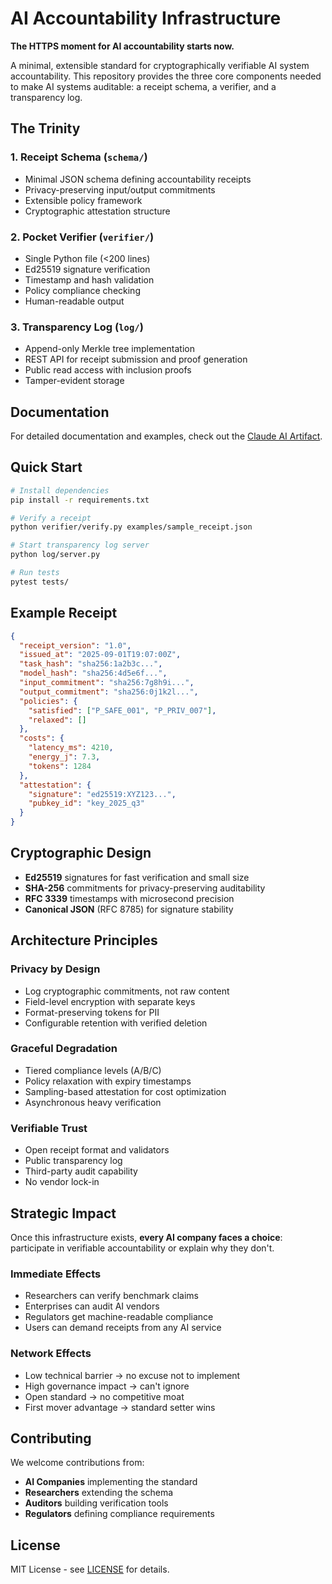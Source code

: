 # AI Accountability Infrastructure

**The HTTPS moment for AI accountability starts now.**

A minimal, extensible standard for cryptographically verifiable AI system accountability. This repository provides the three core components needed to make AI systems auditable: a receipt schema, a verifier, and a transparency log.

## The Trinity

### 1. **Receipt Schema** (`schema/`)
- Minimal JSON schema defining accountability receipts
- Privacy-preserving input/output commitments
- Extensible policy framework
- Cryptographic attestation structure

### 2. **Pocket Verifier** (`verifier/`)
- Single Python file (<200 lines)
- Ed25519 signature verification
- Timestamp and hash validation
- Policy compliance checking
- Human-readable output

### 3. **Transparency Log** (`log/`)
- Append-only Merkle tree implementation
- REST API for receipt submission and proof generation
- Public read access with inclusion proofs
- Tamper-evident storage

## Documentation

For detailed documentation and examples, check out the [Claude AI Artifact](https://claude.ai/public/artifacts/6f841464-05b3-4f27-99c8-18b752f82798).

## Quick Start

```bash
# Install dependencies
pip install -r requirements.txt

# Verify a receipt
python verifier/verify.py examples/sample_receipt.json

# Start transparency log server
python log/server.py

# Run tests
pytest tests/
```

## Example Receipt

```json
{
  "receipt_version": "1.0",
  "issued_at": "2025-09-01T19:07:00Z",
  "task_hash": "sha256:1a2b3c...",
  "model_hash": "sha256:4d5e6f...", 
  "input_commitment": "sha256:7g8h9i...",
  "output_commitment": "sha256:0j1k2l...",
  "policies": {
    "satisfied": ["P_SAFE_001", "P_PRIV_007"],
    "relaxed": []
  },
  "costs": {
    "latency_ms": 4210,
    "energy_j": 7.3,
    "tokens": 1284
  },
  "attestation": {
    "signature": "ed25519:XYZ123...",
    "pubkey_id": "key_2025_q3"
  }
}
```

## Cryptographic Design

- **Ed25519** signatures for fast verification and small size
- **SHA-256** commitments for privacy-preserving auditability
- **RFC 3339** timestamps with microsecond precision
- **Canonical JSON** (RFC 8785) for signature stability

## Architecture Principles

### Privacy by Design
- Log cryptographic commitments, not raw content
- Field-level encryption with separate keys
- Format-preserving tokens for PII
- Configurable retention with verified deletion

### Graceful Degradation
- Tiered compliance levels (A/B/C)
- Policy relaxation with expiry timestamps
- Sampling-based attestation for cost optimization
- Asynchronous heavy verification

### Verifiable Trust
- Open receipt format and validators
- Public transparency log
- Third-party audit capability
- No vendor lock-in

## Strategic Impact

Once this infrastructure exists, **every AI company faces a choice**: participate in verifiable accountability or explain why they don't.

### Immediate Effects
- Researchers can verify benchmark claims
- Enterprises can audit AI vendors  
- Regulators get machine-readable compliance
- Users can demand receipts from any AI service

### Network Effects
- Low technical barrier → no excuse not to implement
- High governance impact → can't ignore
- Open standard → no competitive moat
- First mover advantage → standard setter wins

## Contributing

We welcome contributions from:
- **AI Companies** implementing the standard
- **Researchers** extending the schema
- **Auditors** building verification tools
- **Regulators** defining compliance requirements

## License

MIT License - see [LICENSE](LICENSE) for details.
